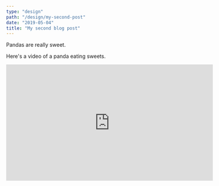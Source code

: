 ```yaml
---
type: "design"
path: "/design/my-second-post"
date: "2019-05-04"
title: "My second blog post"
---
```


Pandas are really sweet.

Here's a video of a panda eating sweets.

<iframe width="560" height="315" src="https://www.youtube.com/embed/4n0xNbfJLR8" frameborder="0" allowfullscreen></iframe>